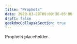 ```yaml
---
title: "Prophets"
date: 2023-03-28T09:00:36-05:00
draft: false
geekdocCollapseSection: true
---
```


Prophets placeholder

